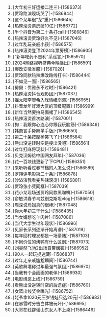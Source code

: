 
1. [大年初三好运接二连三]-[1586373]
1. [贾玲路演现场哭了]-[1586844]
1. [这个龙年很“龙”重]-[1586645]
1. [热辣滚烫票房破10亿]-[1586772]
1. [半个抖音为第二十条打call]-[1586846]
1. [热辣滚烫贾玲好久不见]-[1587046]
1. [过年乱玩亲戚小孩]-[1586575]
1. [热辣滚烫登顶2024年票房榜]-[1586905]
1. [“新年吃药不吉利”系谣言]-[1585970]
1. [2024网络视听盛典今晚播出]-[1586591]
1. [爆改安徽省服]-[1587028]
1. [贾玲同款热辣爆改路线打卡]-[1586444]
1. [不如见一面]-[1586565]
1. [舅舅：优雅永不过时]-[1586421]
1. [热辣滚烫抖音观影团]-[1587037]
1. [摇太阳李庚希入戏情绪崩溃]-[1586955]
1. [抖音龙年好戏大赏的顶级配置]-[1586999]
1. [新年当然要拍马面裙了]-[1586545]
1. [热辣滚烫首次路演]-[1587001]
1. [狗：我跟你心连心你跟我玩脑筋]-[1586349]
1. [韩商言手势舞单手版]-[1586650]
1. [第二十条按摩椅笑飞了]-[1586584]
1. [熊出没逆转时空是梗出没吧]-[1586561]
1. [过年打麻将现状]-[1586481]
1. [贝克汉姆给中国网友拜年]-[1587036]
1. [花一百块钱更新了下CPU]-[1586351]
1. [来听听看过春节档的人怎么说]-[1586589]
1. [罗翔评电影第二十条]-[1586878]
1. [沙溢演我看完热辣滚烫]-[1586801]
1. [贾玲张小斐同框]-[1587039]
1. [花小龙现场送贾玲同款黑咖啡]-[1587050]
1. [俞敏洪春节乌兹别克斯坦vlog]-[1586618]
1. [周深说玲姐真的很棒]-[1587048]
1. [你大年初三干什么]-[1586435]
1. [当女婿想吃羊肉片]-[1587086]
1. [当代大学生过年现状]-[1586996]
1. [见家长系列逐渐开始离谱]-[1587019]
1. [每年回村理发都是一场豪赌]-[1587103]
1. [不同价位的烤鸭有什么区别]-[1587073]
1. [刘昊然飞驰2出场自带烟雾]-[1586952]
1. [90人一起玩捉迷藏]-[1586837]
1. [过年走亲戚尴尬瞬间]-[1586744]
1. [英歌舞堪称过年最强气氛组]-[1586970]
1. [当我有个会画画的老伴]-[1586930]
1. [电影缉恶上线]-[1586759]
1. [看熊出没逆转时空的后遗症]-[1586760]
1. [女篮出线奖金曝光]-[1586752]
1. [姥爷拿1020元压岁钱娃只选20元]-[1586983]
1. [在暴雪时分告白体被玩坏]-[1586695]
1. [大哥在线辟谣山东女人不上桌]-[1586446]